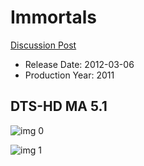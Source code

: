 # Immortals

[Discussion Post](https://www.avsforum.com/threads/bass-eq-for-filtered-movies.2995212/post-58303328)

* Release Date: 2012-03-06
* Production Year: 2011

## DTS-HD MA 5.1

![img 0](https://i.imgur.com/JWlUQoo.jpg)

![img 1](https://i.imgur.com/BGaK6O2.png)

